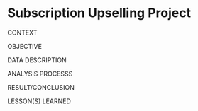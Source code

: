 # Subscription Upselling Project
CONTEXT



OBJECTIVE


DATA DESCRIPTION


ANALYSIS PROCESSS


RESULT/CONCLUSION


LESSON(S) LEARNED
